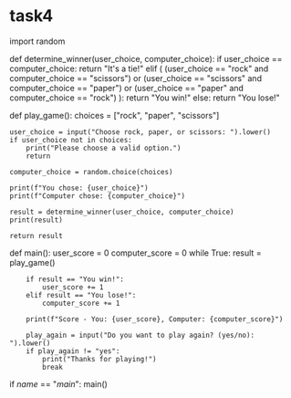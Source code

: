 # task4

import random

def determine_winner(user_choice, computer_choice):
    if user_choice == computer_choice:
        return "It's a tie!"
    elif (
        (user_choice == "rock" and computer_choice == "scissors") or
        (user_choice == "scissors" and computer_choice == "paper") or
        (user_choice == "paper" and computer_choice == "rock")
    ):
        return "You win!"
    else:
        return "You lose!"

def play_game():
    choices = ["rock", "paper", "scissors"]

    user_choice = input("Choose rock, paper, or scissors: ").lower()
    if user_choice not in choices:
        print("Please choose a valid option.")
        return

    computer_choice = random.choice(choices)

    print(f"You chose: {user_choice}")
    print(f"Computer chose: {computer_choice}")

    result = determine_winner(user_choice, computer_choice)
    print(result)

    return result

def main():
    user_score = 0
    computer_score = 0
     while True:
        result = play_game()

        if result == "You win!":
            user_score += 1
        elif result == "You lose!":
            computer_score += 1

        print(f"Score - You: {user_score}, Computer: {computer_score}")

        play_again = input("Do you want to play again? (yes/no): ").lower()
        if play_again != "yes":
            print("Thanks for playing!")
            break

if _name_ == "_main_":
    main()
